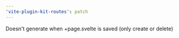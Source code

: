 ```yaml
---
'vite-plugin-kit-routes': patch
---
```


Doesn't generate when +page.svelte is saved (only create or delete)

